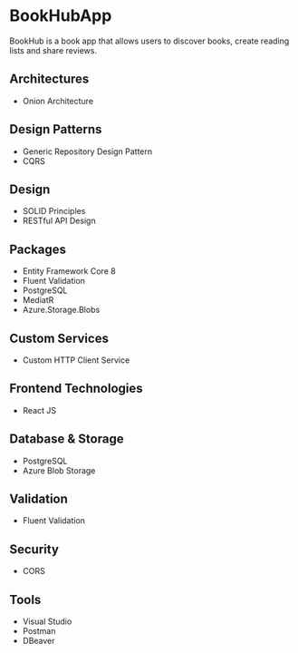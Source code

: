 # BookHubApp
 BookHub is a book app that allows users to discover books, create reading lists and share reviews.

## Architectures
- Onion Architecture

## Design Patterns
- Generic Repository Design Pattern
- CQRS

## Design
- SOLID Principles
- RESTful API Design

## Packages
- Entity Framework Core 8
- Fluent Validation
- PostgreSQL
- MediatR
- Azure.Storage.Blobs

## Custom Services
- Custom HTTP Client Service

## Frontend Technologies
- React JS

## Database & Storage
- PostgreSQL
- Azure Blob Storage

## Validation
- Fluent Validation

## Security
- CORS

## Tools
- Visual Studio
- Postman
- DBeaver

